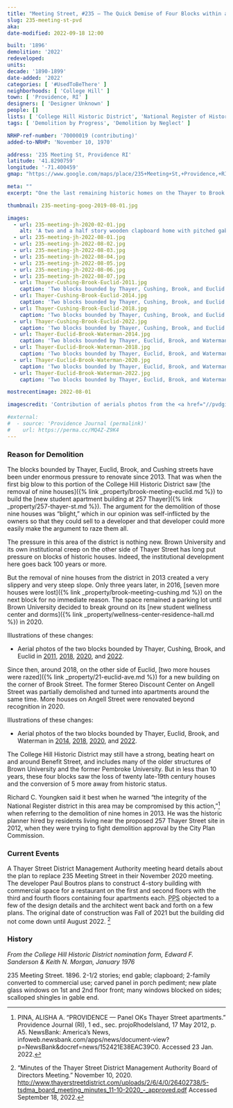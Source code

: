 ```yaml
---
title: "Meeting Street, #235 — The Quick Demise of Four Blocks within a Historic District"
slug: 235-meeting-st-pvd
aka:
date-modified: 2022-09-18 12:00

built: '1896'
demolition: '2022'
redeveloped:
units:
decade: '1890-1899'
date-added: '2022'
categories: [ '#UsedToBeThere' ]
neighborhoods: [ 'College Hill' ]
town: [ 'Providence, RI' ]
designers: [ 'Designer Unknown' ]
people: []
lists: [ 'College Hill Historic District', 'National Register of Historic Places' ]
tags: [ 'Demolition by Progress', 'Demolition by Neglect' ]

NRHP-ref-number: '70000019 (contributing)'
added-to-NRHP: 'November 10, 1970'

address: '235 Meeting St, Providence RI'
latitude: '41.8290759'
longitude: '-71.400459'
gmap: "https://www.google.com/maps/place/235+Meeting+St,+Providence,+RI+02906/@41.8290759,-71.400459,17z/data=!3m1!4b1!4m5!3m4!1s0x89e445236327b6c3:0xd4f8680950bd3d63!8m2!3d41.8290759!4d-71.400459"

meta: ""
excerpt: "One the last remaining historic homes on the Thayer to Brook Street block demolished for a new structure"

thumbnail: 235-meeting-goog-2019-08-01.jpg

images:
  - url: 235-meeting-jh-2020-02-01.jpg
    alt: 'A two and a half story wooden clapboard home with pitched gable roof. Not many original details remain of the 100-year old structure since the ground floor ha been heavily modified to contain many restaurant businesses over the years. A pitched roof entrance off the front still featured a carved crest medallion with the date 1896 inscribed.'
  - url: 235-meeting-jh-2022-08-01.jpg
  - url: 235-meeting-jh-2022-08-02.jpg
  - url: 235-meeting-jh-2022-08-03.jpg
  - url: 235-meeting-jh-2022-08-04.jpg
  - url: 235-meeting-jh-2022-08-05.jpg
  - url: 235-meeting-jh-2022-08-06.jpg
  - url: 235-meeting-jh-2022-08-07.jpg
  - url: Thayer-Cushing-Brook-Euclid-2011.jpg
    caption: 'Two blocks bounded by Thayer, Cushing, Brook, and Euclid in 2011 — Providence Historical Aerial Viewer'
  - url: Thayer-Cushing-Brook-Euclid-2014.jpg
    caption: 'Two blocks bounded by Thayer, Cushing, Brook, and Euclid in 2018 — Providence Historical Aerial Viewer'
  - url: Thayer-Cushing-Brook-Euclid-2018.jpg
    caption: 'Two blocks bounded by Thayer, Cushing, Brook, and Euclid in 2020 — Providence Historical Aerial Viewer'
  - url: Thayer-Cushing-Brook-Euclid-2022.jpg
    caption: 'Two blocks bounded by Thayer, Cushing, Brook, and Euclid in 2022. 235 Meeting St is still standing — Providence Historical Aerial Viewer'
  - url: Thayer-Euclid-Brook-Waterman-2014.jpg
    caption: 'Two blocks bounded by Thayer, Euclid, Brook, and Waterman in 2014 — Providence Historical Aerial Viewer'
  - url: Thayer-Euclid-Brook-Waterman-2018.jpg
    caption: 'Two blocks bounded by Thayer, Euclid, Brook, and Waterman in 2018 — Providence Historical Aerial Viewer'
  - url: Thayer-Euclid-Brook-Waterman-2020.jpg
    caption: 'Two blocks bounded by Thayer, Euclid, Brook, and Waterman in 2020 — Providence Historical Aerial Viewer'
  - url: Thayer-Euclid-Brook-Waterman-2022.jpg
    caption: 'Two blocks bounded by Thayer, Euclid, Brook, and Waterman in 2022 — Providence Historical Aerial Viewer'

mostrecentimage: 2022-08-01

imagescredit: 'Contribution of aerials photos from the <a href="//pvdgis.maps.arcgis.com/apps/webappviewer/index.html?id=b1b3a4a4c66847a8b767cde26264246e" target="_blank">Providence Historical Aerial Viewer</a>'

#external:
#  - source: 'Providence Journal (permalink)'
#    url: https://perma.cc/MQ4Z-Z9K4
---
```


### Reason for Demolition

The blocks bounded by Thayer, Euclid, Brook, and Cushing streets have been under enormous pressure to renovate since 2013. That was when the first big blow to this portion of the College Hill Historic District saw [the removal of nine houses]({% link _property/brook-meeting-euclid.md %}) to build the [new student apartment building at 257 Thayer]({% link _property/257-thayer-st.md %}). The argument for the demolition of those nine houses was “blight,” which in our opinion was self-inflicted by the owners so that they could sell to a developer and that developer could more easily make the argument to raze them all. 

The pressure in this area of the district is nothing new. Brown University and its own institutional creep on the other side of Thayer Street has long put pressure on blocks of historic houses. Indeed, the institutional development here goes back 100 years or more. 

But the removal of nine houses from the district in 2013 created a very slippery and very steep slope. Only three years later, in 2016, [seven more houses were lost]({% link _property/brook-meeting-cushing.md %}) on the next block for no immediate reason. The space remained a parking lot until Brown University decided to break ground on its [new student wellness center and dorms]({% link _property/wellness-center-residence-hall.md %}) in 2020. 

Illustrations of these changes: 
+ Aerial photos of the two blocks bounded by Thayer, Cushing, Brook, and Euclid in [2011](#photo-Thayer-Cushing-Brook-Euclid-2011), [2018](#photo-Thayer-Cushing-Brook-Euclid-2018), [2020](#photo-Thayer-Cushing-Brook-Euclid-2020), and [2022](#photo-Thayer-Cushing-Brook-Euclid-2022). 

Since then, around 2018, on the other side of Euclid, [two more houses were razed]({% link _property/21-euclid-ave.md %}) for a new building on the corner of Brook Street. The former Stereo Discount Center on Angell Street was partially demolished and turned into apartments around the same time. More houses on Angell Street were renovated beyond recognition in 2020. 

Illustrations of these changes: 
+ Aerial photos of the two blocks bounded by Thayer, Euclid, Brook, and Waterman in [2014](#photo-Thayer-Euclid-Brook-Waterman-2014), [2018](#photo-Thayer-Euclid-Brook-Waterman-2018), [2020](#photo-Thayer-Euclid-Brook-Waterman-2020), and [2022](#photo-Thayer-Euclid-Brook-Waterman-2022). 

The College Hill Historic District may still have a strong, beating heart on and around Benefit Street, and includes many of the older structures of Brown University and the former Pembroke University. But in less than 10 years, these four blocks saw the loss of twenty late-19th century houses and the conversion of 5 more away from historic status. 

Richard C. Youngken said it best when he warned “the integrity of the National Register district in this area may be compromised by this action,”[^1] when referring to the demolition of nine homes in 2013. He was the historic planner hired by residents living near the proposed 257 Thayer Street site in 2012, when they were trying to fight demolition approval by the City Plan Commission. 

[^1]: PINA, ALISHA A. “PROVIDENCE — Panel OKs Thayer Street apartments.” Providence Journal (RI), 1 ed., sec. projoRhodeIsland, 17 May 2012, p. A5. NewsBank: America’s News, infoweb.newsbank.com/apps/news/document-view?p=NewsBank&docref=news/152421E38EAC39C0. Accessed 23 Jan. 2022.


### Current Events

A Thayer Street District Management Authority meeting heard details about the plan to replace 235 Meeting Street in their November 2020 meeting. The developer Paul Boutros plans to construct 4-story building with commercial space for a restaurant on the first and second floors with the third and fourth floors containing four apartments each. <abbr title="Providence Preservation Society">PPS</abbr> objected to a few of the design details and the architect went back and forth on a few plans. The original date of construction was Fall of 2021 but the building did not come down until August 2022. [^2]

[^2]: “Minutes of the Thayer Street District Management Authority Board of Directors Meeting.” November 10, 2020. http://www.thayerstreetdistrict.com/uploads/2/6/4/0/26402738/5-tsdma_board_meeting_minutes_11-10-2020_-_approved.pdf Accessed September 18, 2022. 


### History

_From the College Hill Historic District nomination form, Edward F. Sanderson & Keith N. Morgan, January 1976_

235 Meeting Street. 1896. 2-1/2 stories; end gable; clapboard; 2-family converted to commercial use; carved panel in porch pediment; new plate glass windows on 1st and 2nd floor front; many windows blocked on sides; scalloped shingles in gable end.
